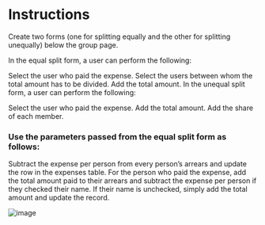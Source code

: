 # Instructions

Create two forms (one for splitting equally and the other for splitting unequally) below the group page.

In the equal split form, a user can perform the following:

Select the user who paid the expense.
Select the users between whom the total amount has to be divided.
Add the total amount.
In the unequal split form, a user can perform the following:

Select the user who paid the expense.
Add the total amount.
Add the share of each member.

### Use the parameters passed from the equal split form as follows:

Subtract the expense per person from every person’s arrears and update the row in the expenses table.
For the person who paid the expense, add the total amount paid to their arrears and subtract the expense per person if they checked their name.
If their name is unchecked, simply add the total amount and update the record.

![image](https://github.com/denialtorres/billsplit/assets/12284596/1cf76b55-b6dc-41ef-b8fb-193694f59f25)
